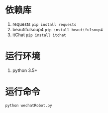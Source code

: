# 依赖库
1. requests `pip install requests`
2. beautifulsoup4 `pip install beautifulsoup4`
3. itChat `pip install itchat`

# 运行环境
1. python 3.5+

# 运行命令
```
python wechatRobot.py
```